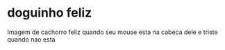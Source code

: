 # doguinho feliz
 Imagem de cachorro feliz quando seu mouse esta na cabeca dele e triste quando nao esta
